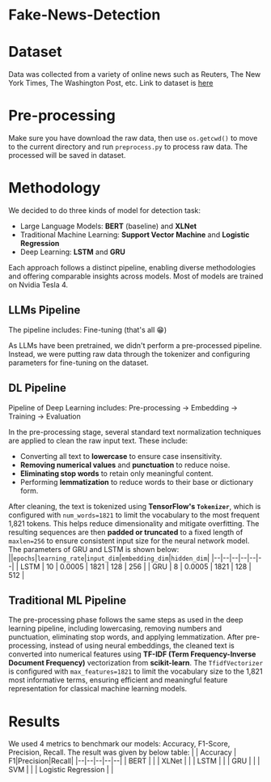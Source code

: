 
Fake-News-Detection
===
# Dataset 

Data was collected from a variety of online news such as Reuters, The New York Times, The Washington Post, etc. Link to dataset is [here](https://drive.google.com/drive/folders/1mrX3vPKhEzxG96OCPpCeh9F8m_QKCM4z)

# Pre-processing
Make sure you have download the raw data, then use `os.getcwd()` to move to the current directory and run `preprocess.py` to process raw data. The processed will be saved in dataset.

# Methodology

We decided to do three kinds of model for detection task:
- Large Language Models: **BERT** (baseline) and **XLNet**
- Traditional Machine Learning: **Support Vector Machine** and **Logistic Regression**
- Deep Learning: **LSTM** and **GRU**

Each approach follows a distinct pipeline, enabling diverse methodologies and offering comparable insights across models. Most of models are trained on Nvidia Tesla 4.

## LLMs Pipeline
The pipeline includes: Fine-tuning (that's all 😁)

As LLMs have been pretrained, we didn't perform a pre-processed pipeline. Instead, we were putting raw data through the tokenizer and configuring parameters for fine-tuning on the dataset.

## DL Pipeline
Pipeline of Deep Learning includes: Pre-processing -> Embedding -> Training -> Evaluation

In the pre-processing stage, several standard text normalization techniques are applied to clean the raw input text. These include:

- Converting all text to **lowercase** to ensure case insensitivity.
- **Removing numerical values** and **punctuation** to reduce noise.
- **Eliminating stop words** to retain only meaningful content.
- Performing **lemmatization** to reduce words to their base or dictionary form.

After cleaning, the text is tokenized using **TensorFlow's `Tokenizer`**, which is configured with `num_words=1821` to limit the vocabulary to the most frequent 1,821 tokens. This helps reduce dimensionality and mitigate overfitting. The resulting sequences are then **padded or truncated** to a fixed length of `maxlen=256` to ensure consistent input size for the neural network model. The parameters of GRU and LSTM is shown below:
||`epochs`|`learning_rate`|`input_dim`|`embedding_dim`|`hidden_dim`|
|--|--|--|--|--|--|
| LSTM | 10 | 0.0005 | 1821 | 128 | 256 |
| GRU | 8 | 0.0005 | 1821 | 128 | 512 |



## Traditional ML Pipeline
The pre-processing phase follows the same steps as used in the deep learning pipeline, including lowercasing, removing numbers and punctuation, eliminating stop words, and applying lemmatization.  After pre-processing, instead of using neural embeddings, the cleaned text is converted into numerical features using **TF-IDF (Term Frequency-Inverse Document Frequency)** vectorization from **scikit-learn**. The `TfidfVectorizer` is configured with `max_features=1821` to limit the vocabulary size to the 1,821 most informative terms, ensuring efficient and meaningful feature representation for classical machine learning models.



# Results
We used 4 metrics to benchmark our models: Accuracy, F1-Score, Precision, Recall. The result was given by below table:
|  | Accuracy | F1|Precision|Recall|
|--|--|--|--|--|
| BERT |  |
| XLNet |  |
| LSTM |  |
| GRU |  |
| SVM |  |
| Logistic Regression |  |

